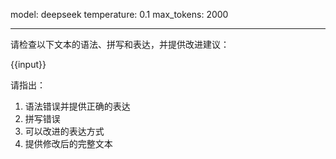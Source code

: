 model: deepseek
temperature: 0.1
max_tokens: 2000

---

请检查以下文本的语法、拼写和表达，并提供改进建议：

{{input}}

请指出：
1. 语法错误并提供正确的表达
2. 拼写错误
3. 可以改进的表达方式
4. 提供修改后的完整文本